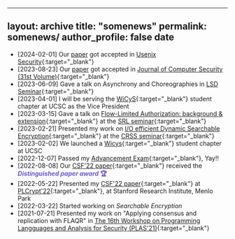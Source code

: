 
---
layout: archive
title: "somenews"
permalink: somenews/
author_profile: false
date
---
  - [2024-02-01] Our [paper]() got accepted in [Usenix Security](https://www.usenix.org/conference/usenixsecurity24){:target="_blank"}
  - [2023-08-23] Our [paper]() got accepted in [Journal of Computer Security (31st Volume)](https://content.iospress.com/journals/journal-of-computer-security/Pre-press/Pre-press){:target="_blank"}
- [2023-06-09] Gave a talk on Asynchrony and Choreographies in [LSD Seminar](https://lsd.ucsc.edu/lsd-seminar/2023sp/){:target="_blank"} 
- [2023-04-01] I will be serving the [WiCyS](https://www.wicys.org){:target="_blank"}  student chapter at UCSC as the Vice President 
- [2023-03-15] Gave a talk on [Flow-Limited Authorization: background & extension](https://docs.google.com/presentation/d/1epIaJiqbhezyXvnGHIKzhwG2LjHI2nd890l80ZUFb1s/edit?usp=sharing){:target="_blank"} at the [SRL seminar](https://srl-ucsc.github.io/seminar.html){:target="_blank"}
- [2023-02-21] Presented my work on [I/O efficient Dynamic Searchable Encryption](https://docs.google.com/presentation/d/1rw87pD4Vkdf7edMQcm2d8QI8rISmC26kgZQC0z-jy7Y/edit?usp=sharing){:target="_blank"} at the [CRSS seminar](https://www.ssrc.ucsc.edu/seminars.html){:target="_blank"} 
- [2023-02-02] We launched a [Wicys](https://www.wicys.org){:target="_blank"} student chapter at UCSC 
- [2022-12-07] Passed my [Advancement Exam](https://calendar.ucsc.edu/event/advancement_p_mondal_ce_-_making_distributed_systems_trustless){:target="_blank"}, Yay!! 
- [2022-08-08] Our [CSF'22 paper](https://ieeexplore.ieee.org/document/9919637){:target="_blank"} received the <b><font color="SlateBlue"> <i> Distinguished paper award </i> 🏆 </font></b> 
- [2022-05-22]  Presented my [CSF'22 paper](https://ieeexplore.ieee.org/document/9919637){:target="_blank"} at [PLCrypt'22](https://andrewcmyers.github.io/plcrypt/){:target="_blank"}, at Stanford Research Institute, Menlo Park 
 - [2022-03-22] Started working on <i>Searchable Encryption</i>
 - [2021-07-21] Presented my work on "Applying consensus and replication with FLAQR" in [The 16th Workshop on Programming Langguages and Analysis for Security (PLAS'21)](https://plas21.software.imdea.org){:target="_blank"}
